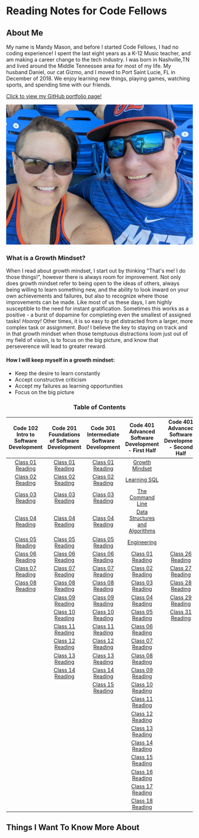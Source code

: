 # Reading Notes for Code Fellows

## About Me
My name is Mandy Mason, and before I started Code Fellows, I had no coding experience! I spent the last eight years as a K-12 Music teacher, and am making a career change to the tech industry. I was born in Nashville,TN and lived around the Middle Tennessee area for most of my life.  My husband Daniel, our cat Gizmo, and I moved to Port Saint Lucie, FL in December of 2018. We enjoy learning new things, playing games, watching sports, and spending time with our friends. 

<a align="center">[Click to view my GitHub portfolio page!](https://github.com/mnmason86?tab=projects&type=beta)</a>

![Mandy & Daniel](img/Daniel_Mandy2.jpg) 

### What is a Growth Mindset?

When I read about growth mindset, I start out by thinking "That's me! I do those things!", however there is always room for improvement. Not only does growth mindset refer to being open to the ideas of others, always being willing to learn something new, and the ability to look inward on your own achievements and failures, but also to recognize where those improvements can be made. Like most of us these days, I am highly susceptible to the need for instant gratification. Sometimes this works as a positive - a burst of dopamine for completing even the smallest of assigned tasks! *Hooray!* Other times, it is so easy to get distracted from a larger, more complex task or assignment. *Boo!* I believe the key to staying on track and in that growth mindset when those temptuous distractions loom just out of my field of vision, is to focus on the big picture, and know that perseverence will lead to greater reward.

#### How I will keep myself in a growth mindset:

- Keep the desire to learn constantly
- Accept constructive criticism 
- Accept my failures as learning opportunities
- Focus on the big picture

<h3 align="center">
  Table of Contents</h3>

| Code 102 Intro to Software Development | Code 201 Foundations of Software Development | Code 301 Intermediate Software Development | Code 401 Advanced Software Development - First Half | Code 401 Advanced Software Development - Second Half |
| :--------------------------------: | :--------------------------------: | :--------------------------------: | :--------------------------------: | :--------------------------------: |
|[Class 01 Reading](102/102class01reading.md)|[Class 01 Reading](201/201class01reading.md)|[Class 01 Reading](301/301class01reading.md)|[Growth Mindset](401/GrowthMindset.md)|                                                  |
|[Class 02 Reading](102/102class02reading.md)|[Class 02 Reading](201/201class02reading.md)|[Class 02 Reading](301/301class02reading.md)|[Learning SQL](401/LearningSQL.md)|                                                      |
|[Class 03 Reading](102/102class03reading.md)|[Class 03 Reading](201/201class03reading.md)|[Class 03 Reading](301/301class03reading.md)|[The Command Line](401/CommandLine.md)|                                                  |
|[Class 04 Reading](102/102class04reading.md)|[Class 04 Reading](201/201class04reading.md)|[Class 04 Reading](301/301class04reading.md)|[Data Structures and Algorithms](401/DSA.md)|                                            |
|[Class 05 Reading](102/102class05reading.md)|[Class 05 Reading](201/201class05reading.md)|[Class 05 Reading](301/301class05reading.md)|[Engineering](401/Engineering.md)|                                                       |
|[Class 06 Reading](102/102class06reading.md)|[Class 06 Reading](201/201class06reading.md)|[Class 06 Reading](301/301class06reading.md)|[Class 01 Reading](401/401class01reading.md)|[Class 26 Reading](401/401class26reading.md)|
|[Class 07 Reading](102/102class07reading.md)|[Class 07 Reading](201/201class07reading.md)|[Class 07 Reading](301/301class07reading.md)|[Class 02 Reading](401/401class02reading.md)|[Class 27 Reading](401/401class27reading.md)|
|[Class 08 Reading](102/102class08reading.md)|[Class 08 Reading](201/201class08reading.md)|[Class 08 Reading](301/301class08reading.md)|[Class 03 Reading](401/401class03reading.md)|[Class 28 Reading](401/401class28reading.md)|
|                                            |[Class 09 Reading](201/201class09reading.md)|[Class 09 Reading](301/301class09reading.md)|[Class 04 Reading](401/401class04reading.md)|[Class 29 Reading](401/401class29reading.md)|
|                                            |[Class 10 Reading](201/201class10reading.md)|[Class 10 Reading](301/301class10reading.md)|[Class 05 Reading](401/401class05reading.md)|[Class 31 Reading](401/401class31reading.md)|
|                                            |[Class 11 Reading](201/201class11reading.md)|[Class 11 Reading](301/301class11reading.md)|[Class 06 Reading](401/401class06reading.md)|
|                                            |[Class 12 Reading](201/201class12reading.md)|[Class 12 Reading](301/301class12reading.md)|[Class 07 Reading](401/401class07reading.md)|
|                                            |[Class 13 Reading](201/201class13reading.md)|[Class 13 Reading](301/301class13reading.md)|[Class 08 Reading](401/401class08reading.md)|
|                                            |[Class 14 Reading](201/201class14reading.md)|[Class 14 Reading](301/301class14reading.md)|[Class 09 Reading](401/401class09reading.md)|
|                                            |                                            |[Class 15 Reading](301/301class15reading.md)|[Class 10 Reading](401/401class10reading.md)| 
|                                            |                                            |                                            |[Class 11 Reading](401/401class11reading.md)|
|                                            |                                            |                                            |[Class 12 Reading](401/401class12reading.md)|
|                                            |                                            |                                            |[Class 13 Reading](401/401class13reading.md)|
|                                            |                                            |                                            |[Class 14 Reading](401/401class14reading.md)|
|                                            |                                            |                                            |[Class 15 Reading](401/401class15reading.md)|                                      
|                                            |                                            |                                            |[Class 16 Reading](401/401class16reading.md)|
|                                            |                                            |                                            |[Class 17 Reading](401/401class17reading.md)|
|                                            |                                            |                                            |[Class 18 Reading](401/401class18reading.md)|



## Things I Want To Know More About







